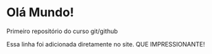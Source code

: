 # Olá Mundo!
 Primeiro repositório do curso git/github
 
 Essa linha foi adicionada diretamente no site. QUE IMPRESSIONANTE!
 
 